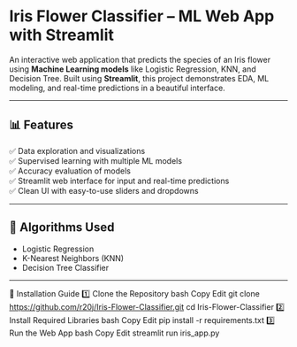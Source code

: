 #  Iris Flower Classifier – ML Web App with Streamlit

An interactive web application that predicts the species of an Iris flower using **Machine Learning models** like Logistic Regression, KNN, and Decision Tree. Built using **Streamlit**, this project demonstrates EDA, ML modeling, and real-time predictions in a beautiful interface.

---

## 📊 Features

✅ Data exploration and visualizations  
✅ Supervised learning with multiple ML models  
✅ Accuracy evaluation of models  
✅ Streamlit web interface for input and real-time predictions  
✅ Clean UI with easy-to-use sliders and dropdowns  

---

## 🧠 Algorithms Used

- Logistic Regression  
- K-Nearest Neighbors (KNN)  
- Decision Tree Classifier  

---
🧪 Installation Guide
1️⃣ Clone the Repository
bash
Copy
Edit
git clone https://github.com/r20j/Iris-Flower-Classifier.git
cd Iris-Flower-Classifier
2️⃣ Install Required Libraries
bash
Copy
Edit
pip install -r requirements.txt
3️⃣ Run the Web App
bash
Copy
Edit
streamlit run iris_app.py






